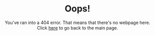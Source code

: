 <h1 style="text-align: center;">Oops!</h1>
<p style="text-align: center;">You've ran into a 404 error. That means that there's no webpage here.
<br>Click <a href="beansbeefbroccoli.github.io">here</a> to go back to the main page.
</p>

